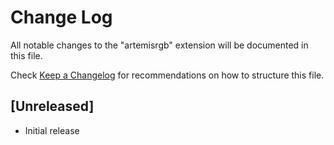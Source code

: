 # Change Log

All notable changes to the "artemisrgb" extension will be documented in this file.

Check [Keep a Changelog](http://keepachangelog.com/) for recommendations on how to structure this file.

## [Unreleased]

- Initial release